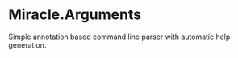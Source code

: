 Miracle.Arguments
=================

Simple annotation based command line parser with automatic help generation.
